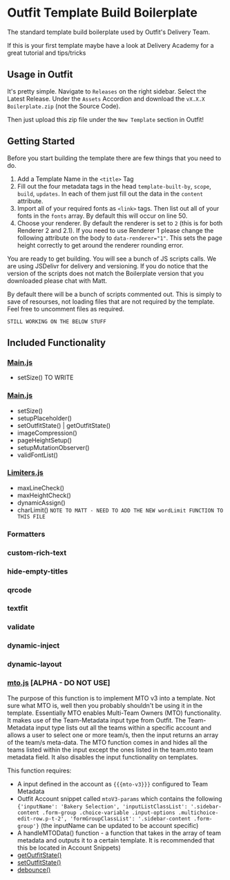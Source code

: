 # Outfit Template Build Boilerplate
The standard template build boilerplate used by Outfit's Delivery Team.

If this is your first template maybe have a look at Delivery Academy for a great tutorial and tips/tricks

## Usage in Outfit
It's pretty simple. Navigate to `Releases` on the right sidebar. Select the Latest Release. Under the `Assets` Accordion and download the `vX.X.X Boilerplate.zip` (not the Source Code).

Then just upload this zip file under the `New Template` section in Outfit! 

## Getting Started
Before you start building the template there are few things that you need to do.
1. Add a Template Name in the `<title>` Tag 
2. Fill out the four metadata tags in the head `template-built-by`, `scope`, `build`, `updates`. In each of them just fill out the data in the `content` attribute.
3. Import all of your required fonts as `<link>` tags. Then list out all of your fonts in the `fonts` array. By default this will occur on line 50.
4. Choose your renderer. By default the renderer is set to `2` (this is for both Renderer 2 and 2.1). If you need to use Renderer 1 please change the following attribute on the body to `data-renderer="1"`. This sets the page height correctly to get around the renderer rounding error.

You are ready to get building. You will see a bunch of JS scripts calls. We are using JSDelivr for delivery and versioning. If you do notice that the version of the scripts does not match the Boilerplate version that you downloaded please chat with Matt.

By default there will be a bunch of scripts commented out. This is simply to save of resourses, not loading files that are not required by the template. Feel free to uncomment files as required.

`STILL WORKING ON THE BELOW STUFF`
## Included Functionality
### [Main.js](js/main.js)
- setSize()
TO WRITE

### [Main.js](js/main.js)
- setSize()
- setupPlaceholder()
- setOutfitState() | getOutfitState()
- imageCompression()
- pageHeightSetup()
- setupMutationObserver()
- validFontList()

### [Limiters.js](js/limiters.js)
- maxLineCheck()
- maxHeightCheck()
- dynamicAssign()
- charLimit()
`NOTE TO MATT - NEED TO ADD THE NEW wordLimit FUNCTION TO THIS FILE`

### Formatters

###  custom-rich-text

### hide-empty-titles

### qrcode

### textfit

### validate

### dynamic-inject

### dynamic-layout

### [mto.js](js/mto.js) [ALPHA - DO NOT USE]
The purpose of this function is to implement MTO v3 into a template. Not sure what MTO is, well then you probably shouldn't be using it in the template. Essentially MTO enables Multi-Team Owners (MTO) functionality. It makes use of the Team-Metadata input type from Outfit. The Team-Metadata input type lists out all the teams within a specific account and allows a user to select one or more team/s, then the input returns an array of the team/s meta-data. The MTO function comes in and hides all the teams listed within the input except the ones listed in the team.mto team metadata field. It also disables the input functionality on templates.

This function requires:
- A input defined in the account as `{{{mto-v3}}}` configured to Team Metadata
- Outfit Account snippet called `mtoV3-params` which contains the following `{'inputName': 'Bakery Selection', 'inputListClassList': '.sidebar-content .form-group .choice-variable .input-options .multichoice-edit-row.p-t-2', 'formGroupClassList': '.sidebar-content .form-group'}` (the inputName can be updated to be account specific)
- A handleMTOData() function - a function that takes in the array of team metadata and outputs it to a certain template. It is recommended that this be located in Account Snippets)
- [getOutfitState()](js/main.js#L188)
- [setOutfitState()](js/main.js#L173)
- [debounce()](js/main.js#L275)
